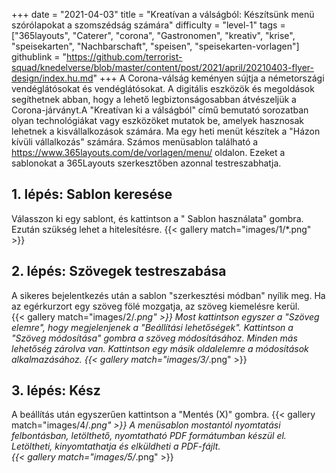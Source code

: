 +++
date = "2021-04-03"
title = "Kreatívan a válságból: Készítsünk menü szórólapokat a szomszédság számára"
difficulty = "level-1"
tags = ["365layouts", "Caterer", "corona", "Gastronomen", "kreativ", "krise", "speisekarten", "Nachbarschaft", "speisen", "speisekarten-vorlagen"]
githublink = "https://github.com/terrorist-squad/knedelverse/blob/master/content/post/2021/april/20210403-flyer-design/index.hu.md"
+++
A Corona-válság keményen sújtja a németországi vendéglátósokat és vendéglátósokat. A digitális eszközök és megoldások segíthetnek abban, hogy a lehető legbiztonságosabban átvészeljük a Corona-járványt.A "Kreatívan ki a válságból" című bemutató sorozatban olyan technológiákat vagy eszközöket mutatok be, amelyek hasznosak lehetnek a kisvállalkozások számára. Ma egy heti menüt készítek a "Házon kívüli vállalkozás" számára. Számos menüsablon található a https://www.365layouts.com/de/vorlagen/menu/ oldalon. Ezeket a sablonokat a 365Layouts szerkesztőben azonnal testreszabhatja.
## 1. lépés: Sablon keresése
Válasszon ki egy sablont, és kattintson a " Sablon használata" gombra. Ezután szükség lehet a hitelesítésre.
{{< gallery match="images/1/*.png" >}}

## 2. lépés: Szövegek testreszabása
A sikeres bejelentkezés után a sablon "szerkesztési módban" nyílik meg.  Ha az egérkurzort egy szöveg fölé mozgatja, az szöveg kiemelésre kerül.  
{{< gallery match="images/2/*.png" >}}
Most kattintson egyszer a "Szöveg elemre", hogy megjelenjenek a "Beállítási lehetőségek". Kattintson a "Szöveg módosítása" gombra a szöveg módosításához. Minden más lehetőség zárolva van. Kattintson egy másik oldalelemre a módosítások alkalmazásához.
{{< gallery match="images/3/*.png" >}}

## 3. lépés: Kész
A beállítás után egyszerűen kattintson a "Mentés (X)" gombra.
{{< gallery match="images/4/*.png" >}}
A menüsablon mostantól nyomtatási felbontásban, letölthető, nyomtatható PDF formátumban készül el.  Letöltheti, kinyomtathatja és elküldheti a PDF-fájlt.   
{{< gallery match="images/5/*.png" >}}
